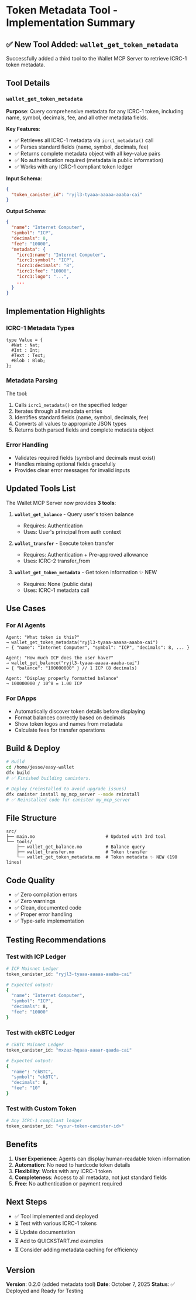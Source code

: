# Token Metadata Tool - Implementation Summary

## ✅ New Tool Added: `wallet_get_token_metadata`

Successfully added a third tool to the Wallet MCP Server to retrieve ICRC-1 token metadata.

## Tool Details

### `wallet_get_token_metadata`

**Purpose**: Query comprehensive metadata for any ICRC-1 token, including name, symbol, decimals, fee, and all other metadata fields.

**Key Features**:
- ✅ Retrieves all ICRC-1 metadata via `icrc1_metadata()` call
- ✅ Parses standard fields (name, symbol, decimals, fee)
- ✅ Returns complete metadata object with all key-value pairs
- ✅ No authentication required (metadata is public information)
- ✅ Works with any ICRC-1 compliant token ledger

**Input Schema**:
```json
{
  "token_canister_id": "ryjl3-tyaaa-aaaaa-aaaba-cai"
}
```

**Output Schema**:
```json
{
  "name": "Internet Computer",
  "symbol": "ICP",
  "decimals": 8,
  "fee": "10000",
  "metadata": {
    "icrc1:name": "Internet Computer",
    "icrc1:symbol": "ICP",
    "icrc1:decimals": "8",
    "icrc1:fee": "10000",
    "icrc1:logo": "...",
    ...
  }
}
```

## Implementation Highlights

### ICRC-1 Metadata Types
```motoko
type Value = {
  #Nat : Nat;
  #Int : Int;
  #Text : Text;
  #Blob : Blob;
};
```

### Metadata Parsing
The tool:
1. Calls `icrc1_metadata()` on the specified ledger
2. Iterates through all metadata entries
3. Identifies standard fields (name, symbol, decimals, fee)
4. Converts all values to appropriate JSON types
5. Returns both parsed fields and complete metadata object

### Error Handling
- Validates required fields (symbol and decimals must exist)
- Handles missing optional fields gracefully
- Provides clear error messages for invalid inputs

## Updated Tools List

The Wallet MCP Server now provides **3 tools**:

1. **`wallet_get_balance`** - Query user's token balance
   - Requires: Authentication
   - Uses: User's principal from auth context

2. **`wallet_transfer`** - Execute token transfer
   - Requires: Authentication + Pre-approved allowance
   - Uses: ICRC-2 transfer_from

3. **`wallet_get_token_metadata`** - Get token information ✨ NEW
   - Requires: None (public data)
   - Uses: ICRC-1 metadata call

## Use Cases

### For AI Agents
```
Agent: "What token is this?"
→ wallet_get_token_metadata("ryjl3-tyaaa-aaaaa-aaaba-cai")
← { "name": "Internet Computer", "symbol": "ICP", "decimals": 8, ... }

Agent: "How much ICP does the user have?"
→ wallet_get_balance("ryjl3-tyaaa-aaaaa-aaaba-cai")  
← { "balance": "100000000" } // 1 ICP (8 decimals)

Agent: "Display properly formatted balance"
→ 100000000 / 10^8 = 1.00 ICP
```

### For DApps
- Automatically discover token details before displaying
- Format balances correctly based on decimals
- Show token logos and names from metadata
- Calculate fees for transfer operations

## Build & Deploy

```bash
# Build
cd /home/jesse/easy-wallet
dfx build
# ✅ Finished building canisters.

# Deploy (reinstalled to avoid upgrade issues)
dfx canister install my_mcp_server --mode reinstall  
# ✅ Reinstalled code for canister my_mcp_server
```

## File Structure

```
src/
├── main.mo                           # Updated with 3rd tool
└── tools/
    ├── wallet_get_balance.mo         # Balance query
    ├── wallet_transfer.mo            # Token transfer
    └── wallet_get_token_metadata.mo  # Token metadata ✨ NEW (190 lines)
```

## Code Quality

- ✅ Zero compilation errors
- ✅ Zero warnings
- ✅ Clean, documented code
- ✅ Proper error handling
- ✅ Type-safe implementation

## Testing Recommendations

### Test with ICP Ledger
```bash
# ICP Mainnet Ledger
token_canister_id: "ryjl3-tyaaa-aaaaa-aaaba-cai"

# Expected output:
{
  "name": "Internet Computer",
  "symbol": "ICP",
  "decimals": 8,
  "fee": "10000"
}
```

### Test with ckBTC Ledger
```bash
# ckBTC Mainnet Ledger  
token_canister_id: "mxzaz-hqaaa-aaaar-qaada-cai"

# Expected output:
{
  "name": "ckBTC",
  "symbol": "ckBTC",
  "decimals": 8,
  "fee": "10"
}
```

### Test with Custom Token
```bash
# Any ICRC-1 compliant ledger
token_canister_id: "<your-token-canister-id>"
```

## Benefits

1. **User Experience**: Agents can display human-readable token information
2. **Automation**: No need to hardcode token details
3. **Flexibility**: Works with any ICRC-1 token
4. **Completeness**: Access to all metadata, not just standard fields
5. **Free**: No authentication or payment required

## Next Steps

- ✅ Tool implemented and deployed
- ⏳ Test with various ICRC-1 tokens
- ⏳ Update documentation
- ⏳ Add to QUICKSTART.md examples
- ⏳ Consider adding metadata caching for efficiency

## Version

**Version**: 0.2.0 (added metadata tool)
**Date**: October 7, 2025
**Status**: ✅ Deployed and Ready for Testing

